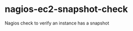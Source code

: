 nagios-ec2-snapshot-check
=========================

Nagios check to verify an instance has a snapshot